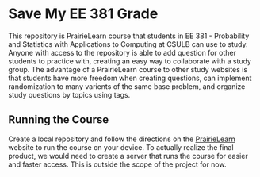 # Save My EE 381 Grade

This repository is PrairieLearn course that students in EE 381 - Probability and Statistics with Applications to Computing at CSULB can use to study.
Anyone with access to the repository is able to add question for other students to practice with, creating an easy way to collaborate with a study group.
The advantage of a PrairieLearn course to other study websites is that students have more freedom when creating questions, can implement randomization to
many varients of the same base problem, and organize study questions by topics using tags.

## Running the Course

Create a local repository and follow the directions on the [PrairieLearn](https://prairielearn.readthedocs.io/en/latest/installing/) website to run the course on your device.
To actually realize the final product, we would need to create a server that runs the course for easier and faster access. This is outside the scope  of
the project for now.
